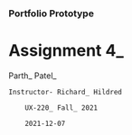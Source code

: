 ### Portfolio Prototype
# Assignment 4_

Parth_ Patel_ 

    Instructor- Richard_ Hildred

        UX-220_ Fall_ 2021
        
        2021-12-07
